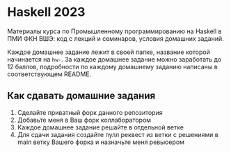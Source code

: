 # Haskell 2023

Материалы курса по Промышленному программированию на Haskell в ПМИ ФКН ВШЭ: код
с лекций и семинаров, условия домашних заданий.

Каждое домашнее задание лежит в своей папке, название которой начинается на
`hw-`. За каждое домашнее задание можно заработать до 12 баллов, подробности по
каждому домашнему заданию написаны в соответствующем README.

## Как сдавать домашние задания

1. Сделайте приватный форк данного репозитория
2. Добавьте меня в Ваш форк коллаборатором
3. Каждое домашнее задание решайте в отдельной ветке
4. Для сдачи задания создайте пулл реквест из ветки с решениями в main ветку
Вашего форка и назначьте меня ревьюером
